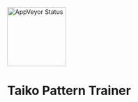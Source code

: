 <img src="https://ci.appveyor.com/api/projects/status/github/namng4444/taiko-pattern-trainer?branch=master&svg=true" alt="AppVeyor Status" title="AppVeyor Status" width="135">

# Taiko Pattern Trainer
